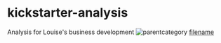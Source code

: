 # kickstarter-analysis
Analysis for Louise's business development
![parentcategory](path/to/parentcategory.png)
[filename](path/to/filename.xlxs)
